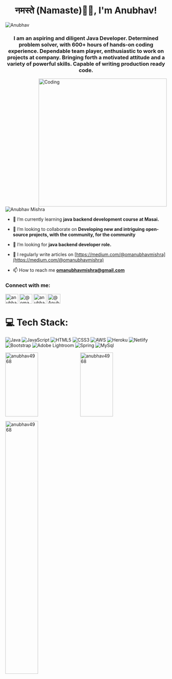 
<h1 align="center">नमस्ते (Namaste)🙏🏻, I'm Anubhav!</h1>




![Anubhav](https://user-images.githubusercontent.com/101594693/185679212-d9ed30dd-da8a-4551-9322-5d12ef21fbfc.gif)




<h3 align="center">I am an aspiring and diligent Java Developer. Determined problem solver, with 600+ hours of hands-on coding experience. Dependable team player, enthusiastic to work on projects at company. Bringing forth a motivated attitude and a variety of powerful skills. Capable of writing production ready code.</h3>
<img align="right" alt="Coding" width="400" src="https://raw.githubusercontent.com/abhisheknaiidu/abhisheknaiidu/master/code.gif">

<p align="left"> <img src="https://komarev.com/ghpvc/?username=anubhav4968&label=Profile%20views&color=0e75b6&style=flat" alt="Anubhav Mishra" /> </p>

- 🌱 I’m currently learning **java backend development course at Masai.**

- 👯 I’m looking to collaborate on **Developing new and intriguing open-source projects, with the community, for the community**

- 🤝 I’m looking for **java backend developer role.**

- 📝 I regularly write articles on [https://medium.com/@omanubhavmishra](https://medium.com/@omanubhavmishra)

- 📫 How to reach me **omanubhavmishra@gmail.com**

<h3 align="left">Connect with me:</h3>
<p align="left">
<a href="https://www.linkedin.com/in/anubhav-mishra-725b9322b/" target="blank"><img align="center" src="https://raw.githubusercontent.com/rahuldkjain/github-profile-readme-generator/master/src/images/icons/Social/linked-in-alt.svg" alt="anubhav-mishra-725b9322b" height="30" width="40" /></a>
<a href="https://medium.com/@omanubhavmishra" target="blank"><img align="center" src="https://raw.githubusercontent.com/rahuldkjain/github-profile-readme-generator/master/src/images/icons/Social/medium.svg" alt="@omanubhavmishra" height="30" width="40" /></a>
<a href="https://instagram.com/anubhav4968" target="blank"><img align="center" src="https://raw.githubusercontent.com/rahuldkjain/github-profile-readme-generator/master/src/images/icons/Social/instagram.svg" alt="anubhav4968" height="30" width="40" /></a>
<a href="https://twitter.com/@Anubhav58825453" target="blank"><img align="center" src="https://raw.githubusercontent.com/rahuldkjain/github-profile-readme-generator/master/src/images/icons/Social/twitter.svg" alt="@Anubhav58825453" height="30" width="40" /></a>
</p>

# 💻 Tech Stack:
![Java](https://img.shields.io/badge/java-%23ED8B00.svg?style=for-the-badge&logo=java&logoColor=white) ![JavaScript](https://img.shields.io/badge/javascript-%23323330.svg?style=for-the-badge&logo=javascript&logoColor=%23F7DF1E) ![HTML5](https://img.shields.io/badge/html5-%23E34F26.svg?style=for-the-badge&logo=html5&logoColor=white) ![CSS3](https://img.shields.io/badge/css3-%231572B6.svg?style=for-the-badge&logo=css3&logoColor=white) ![AWS](https://img.shields.io/badge/AWS-%23FF9900.svg?style=for-the-badge&logo=amazon-aws&logoColor=white) ![Heroku](https://img.shields.io/badge/heroku-%23430098.svg?style=for-the-badge&logo=heroku&logoColor=white) ![Netlify](https://img.shields.io/badge/netlify-%23000000.svg?style=for-the-badge&logo=netlify&logoColor=#00C7B7) ![Bootstrap](https://img.shields.io/badge/bootstrap-%23563D7C.svg?style=for-the-badge&logo=bootstrap&logoColor=white) ![Adobe Lightroom](https://img.shields.io/badge/Adobe%20Lightroom-31A8FF.svg?style=for-the-badge&logo=Adobe%20Lightroom&logoColor=white) ![Spring](https://img.shields.io/badge/spring-%236DB33F.svg?style=for-the-badge&logo=spring&logoColor=white) ![MySql](https://img.shields.io/badge/MySql-%23563D7C.svg?style=for-the-badge&logo=MySql&logoColor=white)


<p><img align="left" height="200px" width="45%" src="https://github-readme-stats.vercel.app/api/top-langs?username=anubhav4968&show_icons=true&locale=en&layout=compact" alt="anubhav4968" /></p>

<p>&nbsp;<img align="center" height="200px" width="45%" src="https://github-readme-stats.vercel.app/api?username=anubhav4968&show_icons=true&locale=en" alt="anubhav4968" /></p>

<p><img align="center" width="45%" src="https://github-readme-streak-stats.herokuapp.com/?user=anubhav4968&" alt="anubhav4968" /></p>
